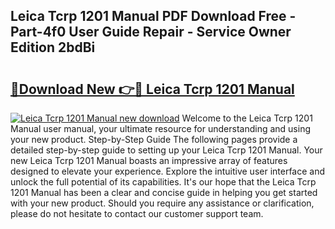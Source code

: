 ## Leica Tcrp 1201 Manual PDF Download Free - Part-4f0 User Guide Repair - Service Owner Edition 2bdBi

# <h2><a href="http://bc62743.oget.top/?id=Leica+Tcrp+1201+Manual">🔗Download New 👉🔴 Leica Tcrp 1201 Manual</a></h2>

[![Leica Tcrp 1201 Manual new download](https://i.imgur.com/5g1atiW.png)](http://bc62743.oget.top/?id=Leica+Tcrp+1201+Manual)
Welcome to the Leica Tcrp 1201 Manual user manual, your ultimate resource for understanding and using your new product. Step-by-Step Guide The following pages provide a detailed step-by-step guide to setting up your Leica Tcrp 1201 Manual. Your new Leica Tcrp 1201 Manual boasts an impressive array of features designed to elevate your experience. Explore the intuitive user interface and unlock the full potential of its capabilities. It's our hope that the Leica Tcrp 1201 Manual has been a clear and concise guide in helping you get started with your new product. Should you require any assistance or clarification, please do not hesitate to contact our customer support team.
